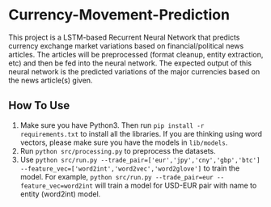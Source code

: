 # Currency-Movement-Prediction
This project is a LSTM-based Recurrent Neural Network that predicts currency exchange market variations based on financial/political news articles. The articles will be preprocessed (format cleanup, entity extraction, etc) and then be fed into the neural network. The expected output of this neural network is the predicted variations of the major currencies based on the news article(s) given. 

## How To Use
1. Make sure you have Python3. Then run `pip install -r requirements.txt` to install all the libraries. If you are thinking using word vectors, please make sure you have the models in `lib/models`. 
2. Run `python src/processing.py` to preprocess the datasets.
3. Use `python src/run.py --trade_pair=['eur','jpy','cny','gbp','btc'] --feature_vec=['word2int','word2vec','word2glove']` to train the model. For example, `python src/run.py --trade_pair=eur --feature_vec=word2int` will train a model for USD-EUR pair with name to entity (word2int) model. 
